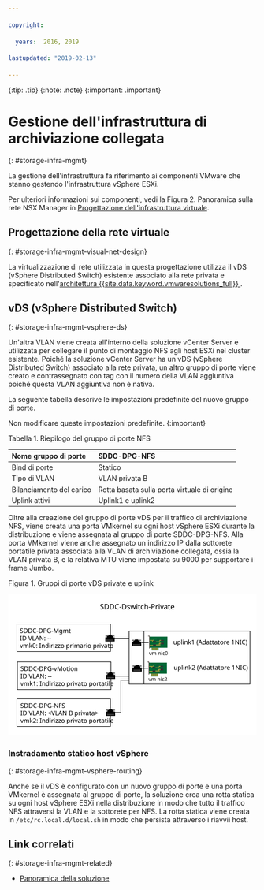 ```yaml
---

copyright:

  years:  2016, 2019

lastupdated: "2019-02-13"

---
```


{:tip: .tip}
{:note: .note}
{:important: .important}

# Gestione dell'infrastruttura di archiviazione collegata
{: #storage-infra-mgmt}

La gestione dell'infrastruttura fa riferimento ai componenti VMware che stanno gestendo l'infrastruttura vSphere ESXi.

Per ulteriori informazioni sui componenti, vedi la Figura 2. Panoramica sulla rete NSX Manager in [Progettazione dell'infrastruttura virtuale](/docs/services/vmwaresolutions/archiref/solution?topic=vmware-solutions-design_virtualinfrastructure).

## Progettazione della rete virtuale
{: #storage-infra-mgmt-visual-net-design}

La virtualizzazione di rete utilizzata in questa progettazione utilizza il vDS (vSphere Distributed Switch) esistente associato alla rete privata e specificato nell'[architettura {{site.data.keyword.vmwaresolutions_full}} ](/docs/services/vmwaresolutions/archiref/solution?topic=vmware-solutions-solution_overview).

## vDS (vSphere Distributed Switch)
{: #storage-infra-mgmt-vsphere-ds}

Un'altra VLAN viene creata all'interno della soluzione vCenter Server e utilizzata per collegare il punto di montaggio NFS agli host ESXi nel cluster esistente. Poiché la soluzione vCenter Server ha un vDS (vSphere Distributed Switch) associato alla rete privata, un altro gruppo di porte viene creato e contrassegnato con tag con il numero della VLAN aggiuntiva poiché questa VLAN aggiuntiva non è nativa.

La seguente tabella descrive le impostazioni predefinite del nuovo gruppo di porte.

Non modificare queste impostazioni predefinite.
{:important}

Tabella 1. Riepilogo del gruppo di porte NFS

| Nome gruppo di porte | SDDC-DPG-NFS |
|:--------------- |:------------ |
| Bind di porte | Statico |
| Tipo di VLAN | VLAN privata B |
| Bilanciamento del carico | Rotta basata sulla porta virtuale di origine |
| Uplink attivi | Uplink1 e uplink2 |

Oltre alla creazione del gruppo di porte vDS per il traffico di archiviazione NFS, viene creata una porta VMkernel su ogni host vSphere ESXi durante la distribuzione e viene assegnata al gruppo di porte SDDC-DPG-NFS. Alla porta VMkernel viene anche assegnato un indirizzo IP dalla sottorete portatile privata associata alla VLAN di archiviazione collegata, ossia la VLAN privata B, e la relativa MTU viene impostata su 9000 per supportare i frame Jumbo.

Figura 1. Gruppi di porte vDS private e uplink

![Gruppi di porte vDS private e uplink](private_vds_portgroups_and_uplinks.svg "Gruppi di porte vDS private e uplink")

### Instradamento statico host vSphere
{: #storage-infra-mgmt-vsphere-routing}

Anche se il vDS è configurato con un nuovo gruppo di porte e una porta VMkernel è assegnata al gruppo di porte, la soluzione crea una rotta statica su ogni host vSphere ESXi nella distribuzione in modo che tutto il traffico NFS attraversi la VLAN e la sottorete per NFS. La rotta statica viene creata in `/etc/rc.local.d/local.sh` in modo che persista attraverso i riavvii host.

## Link correlati
{: #storage-infra-mgmt-related}

* [Panoramica della soluzione](/docs/services/vmwaresolutions/archiref/solution?topic=vmware-solutions-solution_overview)
